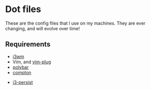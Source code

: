 # Dot files
These are the config files that I use on my machines. They are ever changing, and will evolve over time!

## Requirements
* [i3wm](https://i3wm.org/)
* Vim, and [vim-plug](https://github.com/junegunn/vim-plug)
* [polybar](https://github.com/jaagr/polybar)
* [compton](https://github.com/chjj/compton)

- [i3-persist](https://github.com/Igrom/i3-persist)
